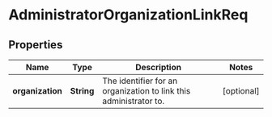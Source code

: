 

# AdministratorOrganizationLinkReq


## Properties

| Name | Type | Description | Notes |
|------------ | ------------- | ------------- | -------------|
|**organization** | **String** | The identifier for an organization to link this administrator to. |  [optional] |



